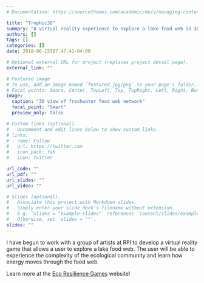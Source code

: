 ```yaml
---
# Documentation: https://sourcethemes.com/academic/docs/managing-content/

title: "Trophic3D"
summary: "A virtual reality experience to explore a lake food web in 3D."
authors: []
tags: []
categories: []
date: 2018-06-15T07:47:41-04:00

# Optional external URL for project (replaces project detail page).
external_link: ""

# Featured image
# To use, add an image named `featured.jpg/png` to your page's folder.
# Focal points: Smart, Center, TopLeft, Top, TopRight, Left, Right, BottomLeft, Bottom, BottomRight.
image:
  caption: "3D view of freshwater food web network"
  focal_point: "Smart"
  preview_only: false

# Custom links (optional).
#   Uncomment and edit lines below to show custom links.
# links:
# - name: Follow
#   url: https://twitter.com
#   icon_pack: fab
#   icon: twitter

url_code: ""
url_pdf: ""
url_slides: ""
url_video: ""

# Slides (optional).
#   Associate this project with Markdown slides.
#   Simply enter your slide deck's filename without extension.
#   E.g. `slides = "example-slides"` references `content/slides/example-slides.md`.
#   Otherwise, set `slides = ""`.
slides: ""
---
```


I have begun to work with a group of artists at RPI to develop a virtual reality game that allows a user to explore a lake food web. The user will be able to experience the complexity of the ecological community and learn how energy moves through the food web.  

Learn more at the [Eco Resilience Games](https://sites.google.com/view/trophic3d/home) website!